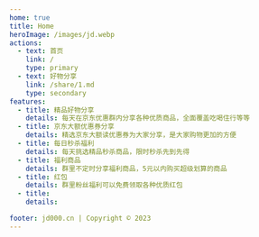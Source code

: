 ```yaml
---
home: true
title: Home
heroImage: /images/jd.webp
actions:
  - text: 首页
    link: /
    type: primary
  - text: 好物分享
    link: /share/1.md
    type: secondary
features:
  - title: 精品好物分享
    details: 每天在京东优惠群内分享各种优质商品，全面覆盖吃喝住行等等
  - title: 京东大额优惠券分享
    details: 精选京东大额读优惠券为大家分享，是大家购物更加的方便
  - title: 每日秒杀福利
    details: 每天挑选精品秒杀商品，限时秒杀先到先得
  - title: 福利商品
    details: 群里不定时分享福利商品，5元以内购买超级划算的商品
  - title: 红包
    details: 群里粉丝福利可以免费领取各种优质红包
  - title:
    details:

footer: jd000.cn | Copyright © 2023
---
```

